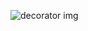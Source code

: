 ![decorator img](https://github.com/maratbekovaidar/Design-Patterns/tree/main/Decorator/DecoratorExample/Decorator.png)